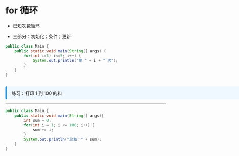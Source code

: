 
# for 循环

- 已知次数循环

- 三部分：初始化；条件；更新

```java
public class Main {
    public static void main(String[] args) {
        for(int i=1; i<=5; i++) {
            System.out.println("第 " + i + " 次");
        }
    }
}
```

<div v-click style="margin-top: 15px; border-left: 5px solid #3498db; background: #f0f8ff; padding: 10px 15px; border-radius: 4px; display: inline-block;width: 800px;">
练习：打印 1 到 100 的和
</div>

---

```java
public class Main {
    public static void main(String[] args){
        int sum = 0;
        for(int i = 1; i <= 100; i++) {
            sum += i;
        }
        System.out.println("总和：" + sum);
    }
}
```